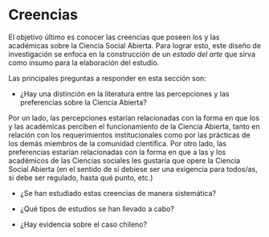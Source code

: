 # Creencias

El objetivo último es conocer las creencias que poseen los y las académicas sobre la Ciencia Social Abierta. Para lograr esto, este diseño de investigación se enfoca en la construcción de un *estado del arte* que sirva como insumo para la elaboración del estudio. 

Las principales preguntas a responder en esta sección son:

- ¿Hay una distinción en la literatura entre las percepciones y las preferencias sobre la Ciencia Abierta?

Por un lado, las percepciones estarían relacionadas con la forma en que los y las académicas perciben el funcionamiento de la Ciencia Abierta, tanto en relación con los requerimientos institucionales como por las prácticas de los demás miembros de la comunidad científica. Por otro lado, las preferencias estarían relacionadas con la forma en que a las y los académicos de las Ciencias sociales les gustaría que opere la Ciencia Social Abierta (en el sentido de si debiese ser una exigencia para todos/as, si debe ser regulado, hasta qué punto, etc.)

- ¿Se han estudiado estas creencias de manera sistemática?

- ¿Qué tipos de estudios se han llevado a cabo?

- ¿Hay evidencia sobre el caso chileno?
